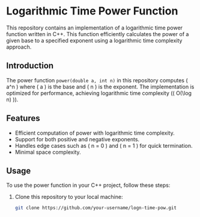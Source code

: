 # Logarithmic Time Power Function

This repository contains an implementation of a logarithmic time power function written in C++. This function efficiently calculates the power of a given base to a specified exponent using a logarithmic time complexity approach.

## Introduction

The power function `power(double a, int n)` in this repository computes \( a^n \) where \( a \) is the base and \( n \) is the exponent. The implementation is optimized for performance, achieving logarithmic time complexity (\( O(\log n) \)).

## Features

- Efficient computation of power with logarithmic time complexity.
- Support for both positive and negative exponents.
- Handles edge cases such as \( n = 0 \) and \( n = 1 \) for quick termination.
- Minimal space complexity.

## Usage

To use the power function in your C++ project, follow these steps:

1. Clone this repository to your local machine:

   ```bash
   git clone https://github.com/your-username/logn-time-pow.git
